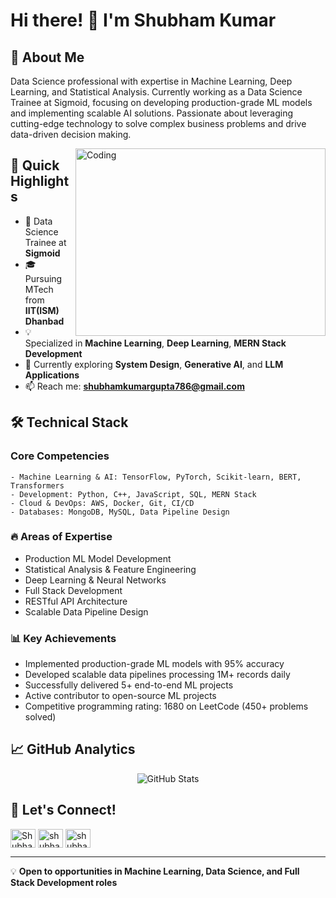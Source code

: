 # Hi there! 👋 I'm Shubham Kumar

## 🚀 About Me
Data Science professional with expertise in Machine Learning, Deep Learning, and Statistical Analysis. Currently working as a Data Science Trainee at Sigmoid, focusing on developing production-grade ML models and implementing scalable AI solutions. Passionate about leveraging cutting-edge technology to solve complex business problems and drive data-driven decision making.

<img align="right" alt="Coding" width="400" height="300" src="https://cdn.dribbble.com/users/1162077/screenshots/3848914/programmer.gif">

## 🎯 Quick Highlights
- 🔭 Data Science Trainee at **Sigmoid**
- 🎓 Pursuing MTech from **IIT(ISM) Dhanbad**
- 💡 Specialized in **Machine Learning**, **Deep Learning**, **MERN Stack Development**
- 🌱 Currently exploring **System Design**, **Generative AI**, and **LLM Applications**
- 📫 Reach me: **shubhamkumargupta786@gmail.com**

## 🛠️ Technical Stack
### Core Competencies
```text
- Machine Learning & AI: TensorFlow, PyTorch, Scikit-learn, BERT, Transformers
- Development: Python, C++, JavaScript, SQL, MERN Stack
- Cloud & DevOps: AWS, Docker, Git, CI/CD
- Databases: MongoDB, MySQL, Data Pipeline Design
```

### 🔥 Areas of Expertise
- Production ML Model Development
- Statistical Analysis & Feature Engineering
- Deep Learning & Neural Networks
- Full Stack Development
- RESTful API Architecture
- Scalable Data Pipeline Design

### 📊 Key Achievements
- Implemented production-grade ML models with 95% accuracy
- Developed scalable data pipelines processing 1M+ records daily
- Successfully delivered 5+ end-to-end ML projects
- Active contributor to open-source ML projects
- Competitive programming rating: 1680 on LeetCode (450+ problems solved)

## 📈 GitHub Analytics
<p align="center">
  <img src="https://github-readme-stats.vercel.app/api?username=Shubhamskg&show_icons=true&theme=radical" alt="GitHub Stats" />
<!--   <img src="https://github-readme-streak-stats.herokuapp.com/?user=Shubhamskg&theme=radical" alt="GitHub Streak" /> -->
</p>

## 🤝 Let's Connect!
<p align="left">
<a href="https://twitter.com/Shubham190796" target="blank"><img align="center" src="https://raw.githubusercontent.com/rahuldkjain/github-profile-readme-generator/master/src/images/icons/Social/twitter.svg" alt="Shubham190796" height="30" width="40" /></a>
<a href="https://www.linkedin.com/in/shubhamskg/" target="blank"><img align="center" src="https://raw.githubusercontent.com/rahuldkjain/github-profile-readme-generator/master/src/images/icons/Social/linked-in-alt.svg" alt="shubhamskg" height="30" width="40" /></a>
<a href="https://leetcode.com/Shubhamskg/" target="blank"><img align="center" src="https://raw.githubusercontent.com/rahuldkjain/github-profile-readme-generator/master/src/images/icons/Social/leet-code.svg" alt="shubhamskg" height="30" width="40" /></a>
</p>

---
💡 **Open to opportunities in Machine Learning, Data Science, and Full Stack Development roles**
